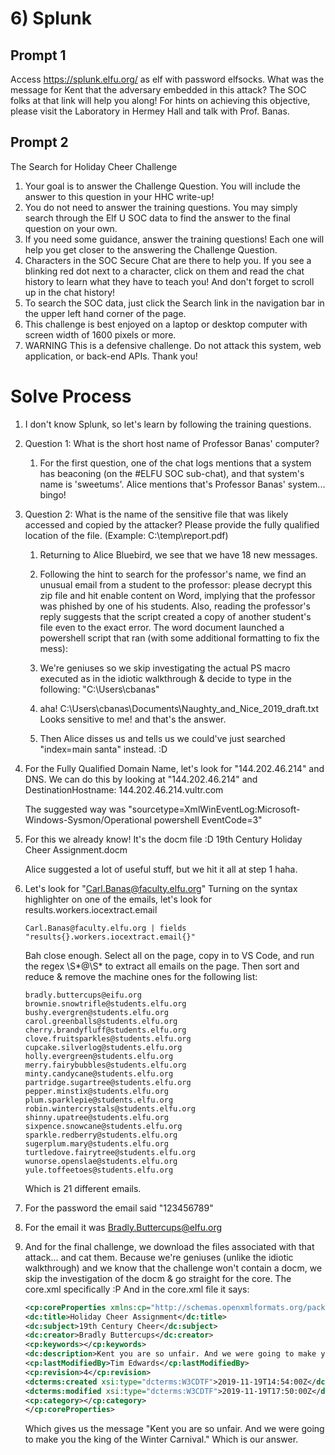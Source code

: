 # 6) Splunk
## Prompt 1
Access https://splunk.elfu.org/ as elf with password elfsocks. What was the message for Kent that the adversary embedded in this attack? The SOC folks at that link will help you along! For hints on achieving this objective, please visit the Laboratory in Hermey Hall and talk with Prof. Banas.

## Prompt 2
The Search for Holiday Cheer Challenge
1. Your goal is to answer the Challenge Question. You will include the answer to this question in your HHC write-up!
1. You do not need to answer the training questions. You may simply search through the Elf U SOC data to find the answer to the final question on your own.
1. If you need some guidance, answer the training questions! Each one will help you get closer to the answering the Challenge Question.
1. Characters in the SOC Secure Chat are there to help you. If you see a blinking red dot  next to a character, click on them and read the chat history to learn what they have to teach you! And don't forget to scroll up in the chat history!
1. To search the SOC data, just click the Search link in the navigation bar in the upper left hand corner of the page.
1. This challenge is best enjoyed on a laptop or desktop computer with screen width of 1600 pixels or more.
1. WARNING This is a defensive challenge. Do not attack this system, web application, or back-end APIs. Thank you!

# Solve Process
1. I don't know Splunk, so let's learn by following the training questions.
1. Question 1: What is the short host name of Professor Banas' computer?
    1. For the first question, one of the chat logs mentions that a system has beaconing (on the #ELFU SOC sub-chat), and that system's name is 'sweetums'. Alice mentions that's Professor Banas' system... bingo!
1. Question 2: 	What is the name of the sensitive file that was likely accessed and copied by the attacker? Please provide the fully qualified location of the file. (Example: C:\temp\report.pdf)
    1. Returning to Alice Bluebird, we see that we have 18 new messages.
    1. Following the hint to search for the professor's name, we find an unusual email from a student to the professor: please decrypt this zip file and hit enable content on Word, implying that the professor was phished by one of his students. Also, reading the professor's reply suggests that the script created a copy of another student's file even to the exact error. The word document launched a powershell script that ran (with some additional formatting to fix the mess):

    1. We're geniuses so we skip investigating the actual PS macro executed as in the idiotic walkthrough & decide to type in the following: "C:\Users\cbanas\"
    
    1. aha!
    C:\Users\cbanas\Documents\Naughty_and_Nice_2019_draft.txt
    Looks sensitive to me!
    and that's the answer.

    1. Then Alice disses us and tells us we could've just searched "index=main santa" instead. :D

1. For the Fully Qualified Domain Name, let's look for "144.202.46.214" and DNS.
    We can do this by looking at "144.202.46.214" and DestinationHostname:
    144.202.46.214.vultr.com

    The suggested way was "sourcetype=XmlWinEventLog:Microsoft-Windows-Sysmon/Operational powershell EventCode=3"


1. For this we already know! It's the docm file :D
    19th Century Holiday Cheer Assignment.docm

    Alice suggested a lot of useful stuff, but we hit it all at step 1 haha.


1. Let's look for "Carl.Banas@faculty.elfu.org"
    Turning on the syntax highlighter on one of the emails, let's look for results.workers.iocextract.email
    ```splunk
    Carl.Banas@faculty.elfu.org | fields "results{}.workers.iocextract.email{}"
    ```
    Bah close enough. Select all on the page, copy in to VS Code, and run the regex \S*@\S* to extract all emails on the page. Then sort and reduce & remove the machine ones for the following list:
    ```
    bradly.buttercups@eifu.org
    brownie.snowtrifle@students.elfu.org
    bushy.evergren@students.elfu.org
    carol.greenballs@students.elfu.org
    cherry.brandyfluff@students.elfu.org
    clove.fruitsparkles@students.elfu.org
    cupcake.silverlog@students.elfu.org
    holly.evergreen@students.elfu.org
    merry.fairybubbles@students.elfu.org
    minty.candycane@students.elfu.org
    partridge.sugartree@students.elfu.org
    pepper.minstix@students.elfu.org
    plum.sparklepie@students.elfu.org
    robin.wintercrystals@students.elfu.org
    shinny.upatree@students.elfu.org
    sixpence.snowcane@students.elfu.org
    sparkle.redberry@students.elfu.org
    sugerplum.mary@students.elfu.org
    turtledove.fairytree@students.elfu.org
    wunorse.openslae@students.elfu.org
    yule.toffeetoes@students.elfu.org
    ```
    Which is 21 different emails.
1. For the password the email said "123456789"
1. For the email it was Bradly.Buttercups@eIfu.org

1. And for the final challenge, we download the files associated with that attack... and cat them.
Because we're geniuses (unlike the idiotic walkthrough) and we know that the challenge won't contain a docm, we skip the investigation of the docm & go straight for the core. The core.xml specifically :P
    And in the core.xml file it says:
    ```xml
    <cp:coreProperties xmlns:cp="http://schemas.openxmlformats.org/package/2006/metadata/core-properties" xmlns:dc="http://purl.org/dc/elements/1.1/" xmlns:dcterms="http://purl.org/dc/terms/" xmlns:dcmitype="http://purl.org/dc/dcmitype/" xmlns:xsi="http://www.w3.org/2001/XMLSchema-instance">
    <dc:title>Holiday Cheer Assignment</dc:title>
    <dc:subject>19th Century Cheer</dc:subject>
    <dc:creator>Bradly Buttercups</dc:creator>
    <cp:keywords></cp:keywords>
    <dc:description>Kent you are so unfair. And we were going to make you the king of the Winter Carnival.</dc:description>
    <cp:lastModifiedBy>Tim Edwards</cp:lastModifiedBy>
    <cp:revision>4</cp:revision>
    <dcterms:created xsi:type="dcterms:W3CDTF">2019-11-19T14:54:00Z</dcterms:created>
    <dcterms:modified xsi:type="dcterms:W3CDTF">2019-11-19T17:50:00Z</dcterms:modified>
    <cp:category></cp:category>
    </cp:coreProperties>
    ```
    Which gives us the message "Kent you are so unfair. And we were going to make you the king of the Winter Carnival."
    Which is our answer.